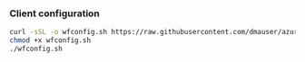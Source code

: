


### Client configuration

```bash
curl -sSL -o wfconfig.sh https://raw.githubusercontent.com/dmauser/azure-opnsense-labs/main/wireguard/script/wfconfig.sh
chmod +x wfconfig.sh
./wfconfig.sh
```
